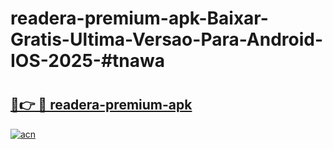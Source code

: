 # readera-premium-apk-Baixar-Gratis-Ultima-Versao-Para-Android-IOS-2025-#tnawa

# <h2><a href="https://ainizakaria.my?title=readera-premium-apk&ref=25M">🔗👉 🔴 readera-premium-apk</a></h2>

[![acn](https://github.com/user-attachments/assets/0f9c940e-d8b0-45ae-aac7-cd30a18b3e1c)](https://ainizakaria.my?title=readera-premium-apk&ref=25M)

